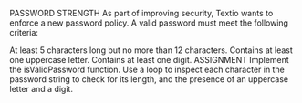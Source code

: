 PASSWORD STRENGTH
As part of improving security, Textio wants to enforce a new password policy. A valid password must meet the following criteria:

At least 5 characters long but no more than 12 characters.
Contains at least one uppercase letter.
Contains at least one digit.
ASSIGNMENT
Implement the isValidPassword function. Use a loop to inspect each character in the password string to check for its length, and the presence of an uppercase letter and a digit.
